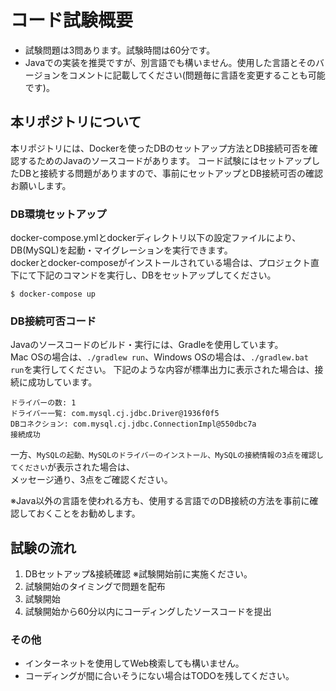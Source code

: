 # コード試験概要

- 試験問題は3問あります。試験時間は60分です。
- Javaでの実装を推奨ですが、別言語でも構いません。使用した言語とそのバージョンをコメントに記載してください(問題毎に言語を変更することも可能です)。

## 本リポジトリについて

本リポジトリには、Dockerを使ったDBのセットアップ方法とDB接続可否を確認するためのJavaのソースコードがあります。
コード試験にはセットアップしたDBと接続する問題がありますので、事前にセットアップとDB接続可否の確認お願いします。

### DB環境セットアップ

docker-compose.ymlとdockerディレクトリ以下の設定ファイルにより、DB(MySQL)を起動・マイグレーションを実行できます。  
dockerとdocker-composeがインストールされている場合は、プロジェクト直下にて下記のコマンドを実行し、DBをセットアップしてください。  

```
$ docker-compose up
```

### DB接続可否コード

Javaのソースコードのビルド・実行には、Gradleを使用しています。  
Mac OSの場合は、`./gradlew run`、Windows OSの場合は、`./gradlew.bat run`を実行してください。
下記のような内容が標準出力に表示された場合は、接続に成功しています。  

```
ドライバーの数: 1
ドライバー一覧: com.mysql.cj.jdbc.Driver@1936f0f5
DBコネクション: com.mysql.cj.jdbc.ConnectionImpl@550dbc7a
接続成功
```

一方、`MySQLの起動、MySQLのドライバーのインストール、MySQLの接続情報の3点を確認してください`が表示された場合は、  
メッセージ通り、3点をご確認ください。  

※Java以外の言語を使われる方も、使用する言語でのDB接続の方法を事前に確認しておくことをお勧めします。

## 試験の流れ

1. DBセットアップ&接続確認 ※試験開始前に実施ください。
2. 試験開始のタイミングで問題を配布
3. 試験開始
4. 試験開始から60分以内にコーディングしたソースコードを提出

### その他

- インターネットを使用してWeb検索しても構いません。
- コーディングが間に合いそうにない場合はTODOを残してください。
